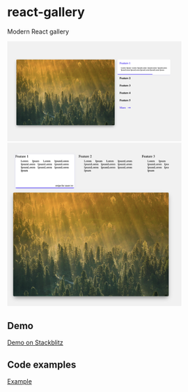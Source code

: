 # react-gallery

Modern React gallery

<img src="https://raw.githubusercontent.com/valado/react-gallery/main/public/demo-desktop.png" width="400">
<img src="https://raw.githubusercontent.com/valado/react-gallery/main/public/demo-mobile.png" width="400">

## Demo

[Demo on Stackblitz](https://stackblitz.com/~/github.com/valado/react-gallery)

## Code examples

[Example](https://github.com/valado/react-gallery/blob/main/src/App.tsx)
